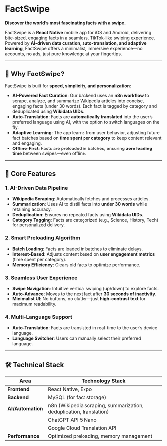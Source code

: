 # FactSwipe

**Discover the world’s most fascinating facts with a swipe.**

FactSwipe is a **React Native** mobile app for iOS and Android, delivering bite-sized, engaging facts in a seamless, TikTok-like swiping experience. Powered by **AI-driven data curation, auto-translation, and adaptive learning**, FactSwipe offers a minimalist, immersive experience—no accounts, no ads, just pure knowledge at your fingertips.

---

## 🌟 Why FactSwipe?

FactSwipe is built for **speed, simplicity, and personalization**:
- **AI-Powered Fact Curation**: Our backend uses an **n8n workflow** to scrape, analyze, and summarize Wikipedia articles into concise, engaging facts (under 30 words). Each fact is tagged by category and deduplicated using **Wikidata UIDs**.
- **Auto-Translation**: Facts are **automatically translated** into the user’s preferred language using AI, with the option to switch languages on the fly.
- **Adaptive Learning**: The app learns from user behavior, adjusting future fact batches based on **time spent per category** to keep content relevant and engaging.
- **Offline-First**: Facts are preloaded in batches, ensuring **zero loading time** between swipes—even offline.

---

## 🚀 Core Features

### 1. AI-Driven Data Pipeline
- **Wikipedia Scraping**: Automatically fetches and processes articles.
- **Summarization**: Uses AI to distill facts into **under 30 words** while retaining accuracy.
- **Deduplication**: Ensures no repeated facts using **Wikidata UIDs**.
- **Category Tagging**: Facts are categorized (e.g., Science, History, Tech) for personalized delivery.

### 2. Smart Preloading Algorithm
- **Batch Loading**: Facts are loaded in batches to eliminate delays.
- **Interest-Based**: Adjusts content based on **user engagement metrics** (time spent per category).
- **Memory Efficiency**: Clears old facts to optimize performance.

### 3. Seamless User Experience
- **Swipe Navigation**: Intuitive vertical swiping (up/down) to explore facts.
- **Auto-Advance**: Moves to the next fact after **30 seconds of inactivity**.
- **Minimalist UI**: No buttons, no clutter—just **high-contrast text** for maximum readability.

### 4. Multi-Language Support
- **Auto-Translation**: Facts are translated in real-time to the user’s device language.
- **Language Switcher**: Users can manually select their preferred language.

---

## 🛠 Technical Stack

| Area               | Technology Stack                          |
|--------------------|-------------------------------------------|
| **Frontend**       | React Native, Expo                        |
| **Backend**        | MySQL (for fact storage)                  |
| **AI/Automation**  | n8n (Wikipedia scraping, summarization, deduplication, translation) |
|                    | ChatGPT API 5 Nano                       |
|                    | Google Cloud Translation API             |
| **Performance**    | Optimized preloading, memory management  |

